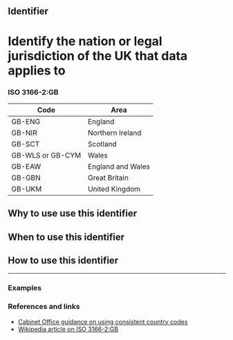 ## Identifier
# Identify the nation or legal jurisdiction of the UK that data applies to
### ISO 3166-2:GB

| Code | Area |
| -----  | ------- |
| GB-ENG | England |
| GB-NIR | Northern Ireland |
| GB-SCT | Scotland |
| GB-WLS or GB-CYM | Wales |
| GB-EAW | England and Wales |
| GB-GBN | Great Britain |
| GB-UKM | United Kingdom |

## Why to use use this identifier

## When to use this identifier

## How to use this identifier

---

### Examples

### References and links

* [Cabinet Office guidance on using consistent country codes](https://www.gov.uk/government/publications/open-standards-for-government/country-codes)
* [Wikipedia article on ISO 3166-2:GB](https://en.wikipedia.org/wiki/ISO_3166-2:GB)